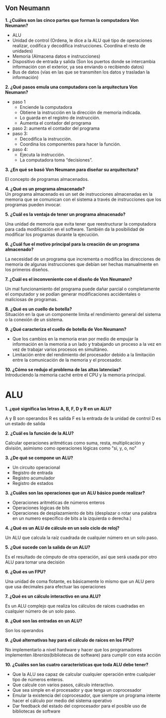 ## Von Neumann

**1. ¿Cuáles son las cinco partes que forman la computadora Von Neumann?**

- ALU
- Unidad de control  (Ordena, le dice a la ALU qué tipo de operaciones realizar, codifica y decodifica instrucciones. Coordina el resto de unidades)
- Memoria  (Almacena datos e instrucciones)
- Dispositivo de entrada y salida  (Son los puertos donde se intercambia información con el exterior, ya sea enviando o recibiendo datos)
- Bus de datos  (vías en las que se transmiten los datos y trasladan la información)

**2. ¿Qué pasos emula una computadora con la arquitectura Von Neumann?**

- paso 1
	- Enciende la computadora  
	- Obtiene la instrucción en la dirección de memoria indicada.  
	- Lo guarda en el registro de instrucción.  
	- Aumenta el contador del programa  
- paso 2: aumenta el contador del programa
- paso 3:
	- Decodifica la instrucción.  
	- Coordina los componentes para hacer la función.  
- paso 4:
	- Ejecuta la instrucción.  
	- La computadora toma “decisiones”.  

**3. ¿En qué se basó Von Neumann para diseñar su arquitectura?**

El concepto de programas almacenados.    

**4. ¿Qué es un programa almacenado?**  
Un programa almacenado es un set de instrucciones almacenadas en la memoria que se comunican con el sistema a través de instrucciones que los programas pueden invocar.  
   
**5. ¿Cuál es la ventaja de tener un programa almacenado?**  

Una unidad de memoria que evita tener que reestructurar la computadora para cada modificación en el software. También da la posibilidad de modificar los programas durante la ejecución.  

**6. ¿Cuál fue el motivo principal para la creación de un programa almacenado?**  

La necesidad de un programa que incrementa o modifica las direcciones de memoria de algunas instrucciones que debían ser hechas manualmente en los primeros diseños.  

**7. ¿Cuál es el inconveniente con el diseño de Von Neumann?** 

Un mal funcionamiento del programa puede dañar parcial o completamente el computador y se podían generar modificaciones accidentales o maliciosas de programas.  

**8. ¿Qué es un cuello de botella?**  
Situación en la que un componente limita el rendimiento general del sistema o la conexión de un sistema.  

**9. ¿Qué caracteriza el cuello de botella de Von Neumann?**  

- Que los cambios en la memoria eran por medio de empujar la información en la memoria a un lado y trabajando un proceso a la vez en vez de trabajar varios procesos en simultáneo.  
- Limitación entre del rendimiento del procesador debido a la limitación entre la comunicación de la memoria y el procesador.

**10. ¿Cómo se redujo el problema de las altas latencias?**  
Introduciendo la memoria caché entre el CPU y la memoria principal.  
# ALU

**1. ¿qué significa las letras A, B, F, D y R en un ALU?**

A y B son operandos
R es salida
F es la entrada de la unidad de control
D es un estado de salida

**2. ¿Cuál es la función de la ALU?**

Calcular operaciones aritméticas como suma, resta, multiplicación y división, asimismo como operaciones lógicas como "si, y, o, no"

**3. ¿De qué se compone un ALU?**

- Un circuito operacional
- Registro de entrada
- Registro acumulador
- Registro de estados

**3. ¿Cuáles son las operaciones que un ALU básico puede realizar?**

- Operaciones aritméticas de números enteros
- Operaciones lógicas de bits
- Operaciones de desplazamiento de bits (desplazar o rotar una palabra en un numero específico de bits a la izquierda o derecha.)

**4. ¿Qué es un ALU de cálculo en un solo ciclo de reloj?**

Un ALU que calcula la raíz cuadrada de cualquier número en un solo paso.

**5. ¿Qué sucede con la salida de un ALU?**

Es el resultado de cómputo de otra operación, así que será usada por otro ALU para tomar una decisión

**6. ¿Qué es un FPU?**

Una unidad de coma flotante, es básicamente lo mismo que un ALU pero que usa decimales para efectuar las operaciones

**7. ¿Qué es un cálculo interactivo en una ALU?**

Es un ALU complejo que realiza los cálculos de raíces cuadradas en cualquier número de un solo paso.

**8. ¿Qué son las entradas en un ALU?**

Son los operandos

**9. ¿Qué alternativas hay para el cálculo de raíces en los FPU?**

No implementarlo a nivel hardware y hacer que los programadores implementen _librerías_(bibliotecas de software) para cumplir con esta acción 

**10. ¿Cuáles son las cuatro características que toda ALU debe tener?**

- Que la ALU sea capaz de calcular cualquier operación entre cualquier tipo de números enteros.
- Que calcule con varios pasos, cálculo interactivo.
- Que sea simple en el procesador y que tenga un coprocesador
- Emular la existencia del coprocesador, que siempre un programa intente hacer el cálculo por medio del sistema operativo
- Dar feedback del estado del coprocesador para el posible uso de bibliotecas de software